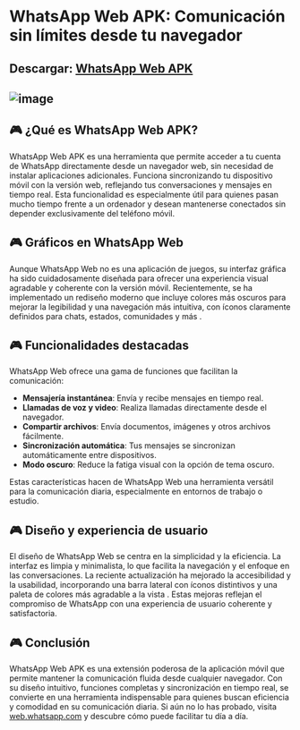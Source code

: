 # WhatsApp Web APK: Comunicación sin límites desde tu navegador
## Descargar: [WhatsApp Web APK](https://apkmodjoy.net/es/)
![image](https://github.com/user-attachments/assets/821d5d90-6427-416b-83ce-381e6fbb6e70)
---------
## 🎮 ¿Qué es WhatsApp Web APK?

WhatsApp Web APK es una herramienta que permite acceder a tu cuenta de WhatsApp directamente desde un navegador web, sin necesidad de instalar aplicaciones adicionales. Funciona sincronizando tu dispositivo móvil con la versión web, reflejando tus conversaciones y mensajes en tiempo real. Esta funcionalidad es especialmente útil para quienes pasan mucho tiempo frente a un ordenador y desean mantenerse conectados sin depender exclusivamente del teléfono móvil.

## 🎮 Gráficos en WhatsApp Web

Aunque WhatsApp Web no es una aplicación de juegos, su interfaz gráfica ha sido cuidadosamente diseñada para ofrecer una experiencia visual agradable y coherente con la versión móvil. Recientemente, se ha implementado un rediseño moderno que incluye colores más oscuros para mejorar la legibilidad y una navegación más intuitiva, con íconos claramente definidos para chats, estados, comunidades y más .

## 🎮 Funcionalidades destacadas

WhatsApp Web ofrece una gama de funciones que facilitan la comunicación:

* **Mensajería instantánea**: Envía y recibe mensajes en tiempo real.
* **Llamadas de voz y video**: Realiza llamadas directamente desde el navegador.
* **Compartir archivos**: Envía documentos, imágenes y otros archivos fácilmente.
* **Sincronización automática**: Tus mensajes se sincronizan automáticamente entre dispositivos.
* **Modo oscuro**: Reduce la fatiga visual con la opción de tema oscuro.

Estas características hacen de WhatsApp Web una herramienta versátil para la comunicación diaria, especialmente en entornos de trabajo o estudio.

## 🎮 Diseño y experiencia de usuario

El diseño de WhatsApp Web se centra en la simplicidad y la eficiencia. La interfaz es limpia y minimalista, lo que facilita la navegación y el enfoque en las conversaciones. La reciente actualización ha mejorado la accesibilidad y la usabilidad, incorporando una barra lateral con íconos distintivos y una paleta de colores más agradable a la vista . Estas mejoras reflejan el compromiso de WhatsApp con una experiencia de usuario coherente y satisfactoria.

## 🎮 Conclusión

WhatsApp Web APK es una extensión poderosa de la aplicación móvil que permite mantener la comunicación fluida desde cualquier navegador. Con su diseño intuitivo, funciones completas y sincronización en tiempo real, se convierte en una herramienta indispensable para quienes buscan eficiencia y comodidad en su comunicación diaria. Si aún no lo has probado, visita [web.whatsapp.com](https://web.whatsapp.com/) y descubre cómo puede facilitar tu día a día.

<!--

**Here are some ideas to get you started:**

🙋‍♀️ A short introduction - what is your organization all about?
🌈 Contribution guidelines - how can the community get involved?
👩‍💻 Useful resources - where can the community find your docs? Is there anything else the community should know?
🍿 Fun facts - what does your team eat for breakfast?
🧙 Remember, you can do mighty things with the power of [Markdown](https://docs.github.com/github/writing-on-github/getting-started-with-writing-and-formatting-on-github/basic-writing-and-formatting-syntax)
-->
